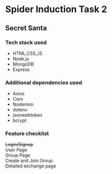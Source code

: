 # Spider Induction Task 2
## Secret Santa
### Tech stack used

<ul>
    <li>HTML,CSS,JS</li>
    <li>Node.js</li>
    <li>MongoDB</li>
    <li>Express</li>
</ul>

### Additional dependencies used

<ul>
    <li>Axios</li>
    <li>Cors</li>
    <li>Nodemon</li>
    <li>dotenv</li>
    <li>jsonwebtoken</li>
    <li>bcrypt</li>
</ul>

### Feature checklist
<p>
    <s> Login/Signup </s> <br>
    User Page<br>
    Group Page <br>
    Create and Join Group <br>
    Detailed exchange page <br>
</p>
